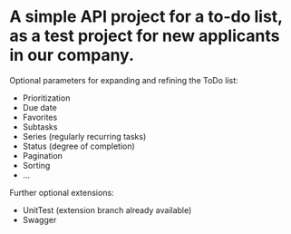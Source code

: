 <h1>A simple API project for a to-do list, as a test project for new applicants in our company.</h1>

<p>Optional parameters for expanding and refining the ToDo list:</p>
<ul>
  <li>Prioritization</li>
  <li>Due date</li>
  <li>Favorites</li>
  <li>Subtasks</li>
  <li>Series (regularly recurring tasks)</li>
  <li>Status (degree of completion)</li>
  <li>Pagination</li>
  <li>Sorting</li>
  <li>...</li>
</ul>
<p>Further optional extensions:</p>
<ul>
  <li>UnitTest (extension branch already available)</li>
  <li>Swagger</li>
</ul>
